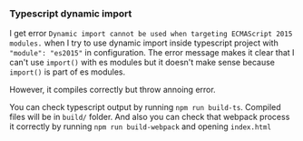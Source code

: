 ### Typescript dynamic import

I get error `Dynamic import cannot be used when targeting ECMAScript 2015 modules.`
when I try to use dynamic import inside typescript project with `"module": "es2015"`
in configuration. The error message makes it clear that I can't use `import()` with
es modules but it doesn't make sense because `import()` is part of es modules.  

However, it compiles correctly but throw annoing error.

You can check typescript output by running `npm run build-ts`. Compiled files
will be in `build/` folder.
And also you can check that webpack process it correctly by running `npm run build-webpack`
and opening `index.html`
